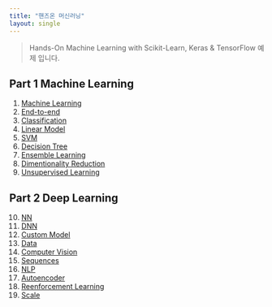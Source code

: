 ```yaml
---
title: "핸즈온 머신러닝"
layout: single
---
```


> Hands-On Machine Learning with Scikit-Learn, Keras & TensorFlow 예제 입니다.

## Part 1 Machine Learning
1. [Machine Learning][1]
2. [End-to-end][2]
3. [Classification][3]
4. [Linear Model][4]
5. [SVM][5]
6. [Decision Tree][6]
7. [Ensemble Learning][7]
8. [Dimentionality Reduction][8]
9. [Unsupervised Learning][9]

## Part 2 Deep Learning
10. [NN][10]
11. [DNN][11]
12. [Custom Model][12]
13. [Data][13]
14. [Computer Vision][14]
15. [Sequences][15]
16. [NLP][16]
17. [Autoencoder][17]
18. [Reenforcement Learning][18]
19. [Scale][19]

[1]: https://colab.research.google.com/drive/1sFu3Oa1F-SrCr1k_Vr_7sgTIQ3SID4NO
[2]: https://colab.research.google.com/drive/1sHbylu9kzpYLMsKNHSfwAu6BDmBunL6k
[3]: https://colab.research.google.com/drive/1sJk03or4hbuRJ-TVVEjFTvWhqSBPdqx5
[4]: https://colab.research.google.com/drive/1sLUG_CaKZI4KP78cYLDyj20WCllEfN_8
[5]: https://colab.research.google.com/drive/1sMCeg6wYoZWDketbY2mAcxzjqFWh0kqC
[6]: https://colab.research.google.com/drive/1sMjMwFqjDyydG_bPEAaiDawem_yLqFlR
[7]: https://colab.research.google.com/drive/1sN2SYqzcYEUenoLgC-1X4-iyB-F7qXtt
[8]: https://colab.research.google.com/drive/1sNByi67MaL_bsRiLZu_5a6KymumtCnE0
[9]: https://colab.research.google.com/drive/1sQ8XgFE29JTBXsS2-hFL8AW1-0rKIG4o
[10]: https://colab.research.google.com/drive/1sSqgCLmq84wSf3EaMc0XKyGA2p4aHLxz
[11]: https://colab.research.google.com/drive/1sTK2_Db1dUn9U6vZVSZkMsCSddibeZ5j
[12]: https://colab.research.google.com/drive/1sU-wPxGxC9CCr9BosBIpBjyvHyi6HIVn
[13]: https://colab.research.google.com/drive/1sVbujnDj5B8xQXlpeafsNMTDr5Sov2Th
[14]: https://colab.research.google.com/drive/1sVmD2YGt82eZbiGBwagFJDW8U0EEQM7U
[15]: https://colab.research.google.com/drive/1sWIeUffAPo4xWZZv9i3j63tBfiXv5Mh5
[16]: https://colab.research.google.com/drive/1sbXgCrAOtK1IQyKcJFtxpmWeEbMA_k7j
[17]: https://colab.research.google.com/drive/1sbv1GIDtJ2U7u4CauzUn0W98wg8WfuYC
[18]: https://colab.research.google.com/drive/1scE39TjrIfBYw2tZwSfkyiZYYrdhKUQV
[19]: https://colab.research.google.com/drive/1seBpKXkHX4SJh7vgeU8EDn7wIr8q01j0

